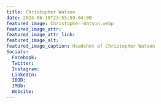 ```yaml
---
title: Christopher Watson
date: 2024-06-18T23:55:59-04:00
featured_image: Christopher-Watson.webp
featured_image_attr: 
featured_image_attr_link: 
featured_image_alt: 
featured_image_caption: Headshot of Christopher Watson
Socials:
  Facebook: 
  Twitter: 
  Instagram: 
  LinkedIn: 
  IBDB: 
  IMDb:
  Website: 
---
```

